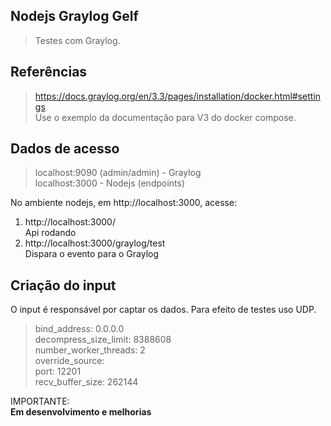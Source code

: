 ## Nodejs Graylog Gelf

> Testes com Graylog.

## Referências

> https://docs.graylog.org/en/3.3/pages/installation/docker.html#settings  
> Use o exemplo da documentação para V3 do docker compose.

## Dados de acesso

> localhost:9090 (admin/admin) - Graylog  
> localhost:3000 - Nodejs (endpoints)  

No ambiente nodejs, em http://localhost:3000, acesse:  
1. http://localhost:3000/  
Api rodando
2. http://localhost:3000/graylog/test  
Dispara o evento para o Graylog

## Criação do input
O input é responsável por captar os dados. Para efeito de testes uso UDP.

>bind_address: 0.0.0.0  
>decompress_size_limit: 8388608  
>number_worker_threads: 2  
>override_source: <empty>  
>port: 12201  
>recv_buffer_size: 262144  



IMPORTANTE:  
**Em desenvolvimento e melhorias**